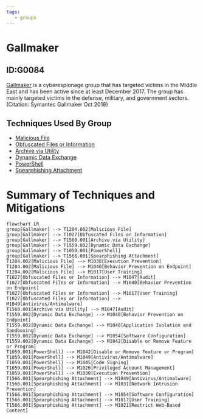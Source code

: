 ```yaml
---
tags:
   - groups
---
```

# Gallmaker
## ID:G0084
[Gallmaker](/mitre/groups/G0084) is a cyberespionage group that has targeted victims in the Middle East and has been active since at least December 2017. The group has mainly targeted victims in the defense, military, and government sectors.(Citation: Symantec Gallmaker Oct 2018)
## Techniques Used By Group
* [Malicious File](/mitre/techniques/T1204/002)
* [Obfuscated Files or Information](/mitre/techniques/T1027)
* [Archive via Utility](/mitre/techniques/T1560/001)
* [Dynamic Data Exchange](/mitre/techniques/T1559/002)
* [PowerShell](/mitre/techniques/T1059/001)
* [Spearphishing Attachment](/mitre/techniques/T1566/001)

# Summary of Techniques and Mitigations
```mermaid
flowchart LR
group[Gallmaker] --> T1204.002[Malicious File]
group[Gallmaker] --> T1027[Obfuscated Files or Information]
group[Gallmaker] --> T1560.001[Archive via Utility]
group[Gallmaker] --> T1559.002[Dynamic Data Exchange]
group[Gallmaker] --> T1059.001[PowerShell]
group[Gallmaker] --> T1566.001[Spearphishing Attachment]
T1204.002[Malicious File] --> M1038[Execution Prevention]
T1204.002[Malicious File] --> M1040[Behavior Prevention on Endpoint]
T1204.002[Malicious File] --> M1017[User Training]
T1027[Obfuscated Files or Information] --> M1047[Audit]
T1027[Obfuscated Files or Information] --> M1040[Behavior Prevention on Endpoint]
T1027[Obfuscated Files or Information] --> M1017[User Training]
T1027[Obfuscated Files or Information] --> M1049[Antivirus/Antimalware]
T1560.001[Archive via Utility] --> M1047[Audit]
T1559.002[Dynamic Data Exchange] --> M1040[Behavior Prevention on Endpoint]
T1559.002[Dynamic Data Exchange] --> M1048[Application Isolation and Sandboxing]
T1559.002[Dynamic Data Exchange] --> M1054[Software Configuration]
T1559.002[Dynamic Data Exchange] --> M1042[Disable or Remove Feature or Program]
T1059.001[PowerShell] --> M1042[Disable or Remove Feature or Program]
T1059.001[PowerShell] --> M1049[Antivirus/Antimalware]
T1059.001[PowerShell] --> M1045[Code Signing]
T1059.001[PowerShell] --> M1026[Privileged Account Management]
T1059.001[PowerShell] --> M1038[Execution Prevention]
T1566.001[Spearphishing Attachment] --> M1049[Antivirus/Antimalware]
T1566.001[Spearphishing Attachment] --> M1031[Network Intrusion Prevention]
T1566.001[Spearphishing Attachment] --> M1054[Software Configuration]
T1566.001[Spearphishing Attachment] --> M1017[User Training]
T1566.001[Spearphishing Attachment] --> M1021[Restrict Web-Based Content]
```